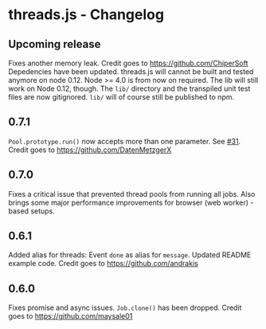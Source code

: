 # threads.js - Changelog

## Upcoming release

Fixes another memory leak. Credit goes to https://github.com/ChiperSoft
Depedencies have been updated. threads.js will cannot be built and tested anymore on node 0.12. Node >= 4.0 is from now on required. The lib will still work on Node 0.12, though.
The `lib/` directory and the transpiled unit test files are now gitignored. `lib/` will of course still be published to npm.

## 0.7.1

`Pool.prototype.run()` now accepts more than one parameter. See [#31](https://github.com/andywer/threads.js/pull/31).
Credit goes to https://github.com/DatenMetzgerX

## 0.7.0

Fixes a critical issue that prevented thread pools from running all jobs.
Also brings some major performance improvements for browser (web worker) - based setups.

## 0.6.1

Added alias for threads: Event `done` as alias for `message`. Updated README example code.
Credit goes to https://github.com/andrakis

## 0.6.0

Fixes promise and async issues. `Job.clone()` has been dropped.
Credit goes to https://github.com/maysale01

